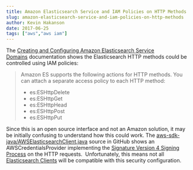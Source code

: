 ```yaml
---
title: Amazon Elasticsearch Service and IAM Policies on HTTP Methods
slug: amazon-elasticsearch-service-and-iam-policies-on-http-methods
author: Kevin Hakanson
date: 2017-06-25
tags: ["aws","aws iam"]
---
```

The [Creating and Configuring Amazon Elasticsearch Service Domains](http://docs.aws.amazon.com/elasticsearch-service/latest/developerguide/es-createupdatedomains.html#es-createdomain-configure-access-policies) documentation shows the Elasticsearch HTTP methods could be controlled using IAM policies:

> Amazon ES supports the following actions for HTTP methods. You can attach a separate access policy to each HTTP method:
>
> * es:ESHttpDelete
> * es:ESHttpGet
> * es:ESHttpHead
> * es:ESHttpPost
> * es:ESHttpPut

Since this is an open source interface and not an Amazon solution, it may be initially confusing to understand how this could work. The [aws-sdk-java/AWSElasticsearchClient.java](https://github.com/aws/aws-sdk-java/blob/master/aws-java-sdk-elasticsearch/src/main/java/com/amazonaws/services/elasticsearch/AWSElasticsearchClient.java) source in GitHub shows an AWSCredentialsProvider implementing the [Signature Version 4 Signing Process](http://docs.aws.amazon.com/general/latest/gr/signature-version-4.html) on the HTTP requests.  Unfortunately, this means not all [Elasticsearch Clients](https://www.elastic.co/guide/en/elasticsearch/client/index.html) will be compatible with this security configuration.